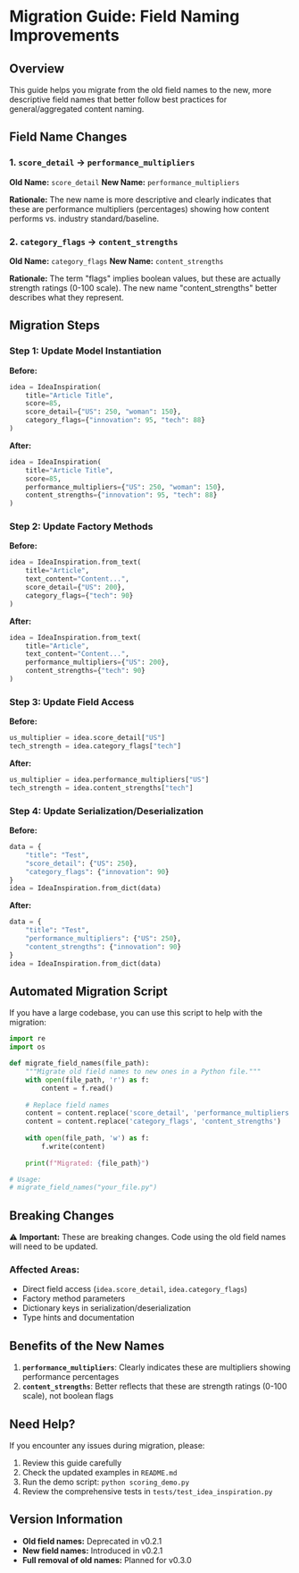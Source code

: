 # Migration Guide: Field Naming Improvements

## Overview

This guide helps you migrate from the old field names to the new, more descriptive field names that better follow best practices for general/aggregated content naming.

## Field Name Changes

### 1. `score_detail` → `performance_multipliers`

**Old Name:** `score_detail`
**New Name:** `performance_multipliers`

**Rationale:** The new name is more descriptive and clearly indicates that these are performance multipliers (percentages) showing how content performs vs. industry standard/baseline.

### 2. `category_flags` → `content_strengths`

**Old Name:** `category_flags`
**New Name:** `content_strengths`

**Rationale:** The term "flags" implies boolean values, but these are actually strength ratings (0-100 scale). The new name "content_strengths" better describes what they represent.

## Migration Steps

### Step 1: Update Model Instantiation

**Before:**
```python
idea = IdeaInspiration(
    title="Article Title",
    score=85,
    score_detail={"US": 250, "woman": 150},
    category_flags={"innovation": 95, "tech": 88}
)
```

**After:**
```python
idea = IdeaInspiration(
    title="Article Title",
    score=85,
    performance_multipliers={"US": 250, "woman": 150},
    content_strengths={"innovation": 95, "tech": 88}
)
```

### Step 2: Update Factory Methods

**Before:**
```python
idea = IdeaInspiration.from_text(
    title="Article",
    text_content="Content...",
    score_detail={"US": 200},
    category_flags={"tech": 90}
)
```

**After:**
```python
idea = IdeaInspiration.from_text(
    title="Article",
    text_content="Content...",
    performance_multipliers={"US": 200},
    content_strengths={"tech": 90}
)
```

### Step 3: Update Field Access

**Before:**
```python
us_multiplier = idea.score_detail["US"]
tech_strength = idea.category_flags["tech"]
```

**After:**
```python
us_multiplier = idea.performance_multipliers["US"]
tech_strength = idea.content_strengths["tech"]
```

### Step 4: Update Serialization/Deserialization

**Before:**
```python
data = {
    "title": "Test",
    "score_detail": {"US": 250},
    "category_flags": {"innovation": 90}
}
idea = IdeaInspiration.from_dict(data)
```

**After:**
```python
data = {
    "title": "Test",
    "performance_multipliers": {"US": 250},
    "content_strengths": {"innovation": 90}
}
idea = IdeaInspiration.from_dict(data)
```

## Automated Migration Script

If you have a large codebase, you can use this script to help with the migration:

```python
import re
import os

def migrate_field_names(file_path):
    """Migrate old field names to new ones in a Python file."""
    with open(file_path, 'r') as f:
        content = f.read()
    
    # Replace field names
    content = content.replace('score_detail', 'performance_multipliers')
    content = content.replace('category_flags', 'content_strengths')
    
    with open(file_path, 'w') as f:
        f.write(content)
    
    print(f"Migrated: {file_path}")

# Usage:
# migrate_field_names("your_file.py")
```

## Breaking Changes

⚠️ **Important:** These are breaking changes. Code using the old field names will need to be updated.

### Affected Areas:
- Direct field access (`idea.score_detail`, `idea.category_flags`)
- Factory method parameters
- Dictionary keys in serialization/deserialization
- Type hints and documentation

## Benefits of the New Names

1. **`performance_multipliers`**: Clearly indicates these are multipliers showing performance percentages
2. **`content_strengths`**: Better reflects that these are strength ratings (0-100 scale), not boolean flags

## Need Help?

If you encounter any issues during migration, please:
1. Review this guide carefully
2. Check the updated examples in `README.md`
3. Run the demo script: `python scoring_demo.py`
4. Review the comprehensive tests in `tests/test_idea_inspiration.py`

## Version Information

- **Old field names:** Deprecated in v0.2.1
- **New field names:** Introduced in v0.2.1
- **Full removal of old names:** Planned for v0.3.0
